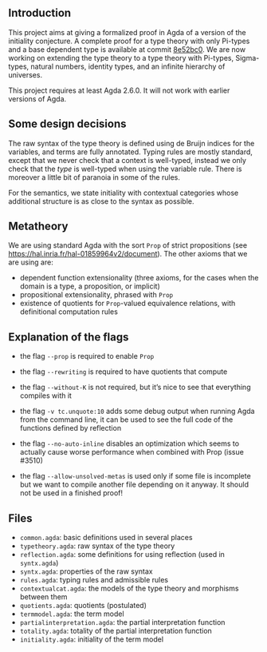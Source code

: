 Introduction
------------

This project aims at giving a formalized proof in Agda of a version of the initiality conjecture. A
complete proof for a type theory with only Pi-types and a base dependent type is available at commit
[8e52bc0](https://github.com/guillaumebrunerie/initiality/tree/8e52bc0b50f3e572d4cd9911889f52ae4ae7d5c9). We
are now working on extending the type theory to a type theory with Pi-types, Sigma-types, natural
numbers, identity types, and an infinite hierarchy of universes.

This project requires at least Agda 2.6.0. It will not work with earlier versions of Agda.

Some design decisions
---------------------

The raw syntax of the type theory is defined using de Bruijn indices for the variables, and terms
are fully annotated. Typing rules are mostly standard, except that we never check that a context is
well-typed, instead we only check that the *type* is well-typed when using the variable rule. There
is moreover a little bit of paranoia in some of the rules.

For the semantics, we state initiality with contextual categories whose additional structure is as
close to the syntax as possible.

Metatheory
----------

We are using standard Agda with the sort `Prop` of strict propositions
(see https://hal.inria.fr/hal-01859964v2/document).
The other axioms that we are using are:
- dependent function extensionality (three axioms, for the cases when the domain is a type, a
  proposition, or implicit)
- propositional extensionality, phrased with `Prop`
- existence of quotients for `Prop`-valued equivalence relations, with definitional computation rules

Explanation of the flags
------------------------

* the flag `--prop` is required to enable `Prop`
* the flag `--rewriting` is required to have quotients that compute
* the flag `--without-K` is not required, but it’s nice to see that everything compiles with it
* the flag `-v tc.unquote:10` adds some debug output when running Agda from the command line, it can be used to see the full code of the functions defined by reflection
* the flag `--no-auto-inline` disables an optimization which seems to actually cause worse performance when combined with Prop (issue #3510)

* the flag `--allow-unsolved-metas` is used only if some file is incomplete but we want to compile another file depending on it anyway. It should not be used in a finished proof!

Files
-----

- `common.agda`: basic definitions used in several places
- `typetheory.agda`: raw syntax of the type theory
- `reflection.agda`: some definitions for using reflection (used in `syntx.agda`)
- `syntx.agda`: properties of the raw syntax
- `rules.agda`: typing rules and admissible rules
- `contextualcat.agda`: the models of the type theory and morphisms between them
- `quotients.agda`: quotients (postulated)
- `termmodel.agda`: the term model
- `partialinterpretation.agda`: the partial interpretation function
- `totality.agda`: totality of the partial interpretation function
- `initiality.agda`: initiality of the term model
